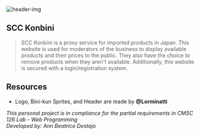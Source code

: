 ![header-img](https://user-images.githubusercontent.com/71485613/172000689-ec1954cf-62e0-406e-9590-351c64862696.png)

## SCC Konbini 
> SCC Konbini is a proxy service for imported products in Japan. This website is used for moderators of the business to display available products and their prices to 
the public. They also have the choice to remove products when they aren't available. Additionally, this website is secured with a login/registration system.

## Resources
* Logo, Bini-kun Sprites, and Header are made by **@Lorminatti**

*This personal project is in compliance for the partial requirements in CMSC 126 Lab - Web Programming*
*<br>Developed by: Ann Beatrice Destajo*



